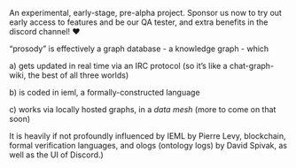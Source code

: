 An experimental, early-stage, pre-alpha project. Sponsor us now to try out early access to features and be our QA tester, and extra benefits in the discord channel! ❤️

“prosody” is effectively a graph database - a knowledge graph - which

a) gets updated in real time via an IRC protocol (so it’s like a chat-graph-wiki, the best of all three worlds)

b) is coded in ieml, a formally-constructed language

c) works via locally hosted graphs, in a *data mesh* (more to come on that soon)

It is heavily if not profoundly influenced by IEML by Pierre Levy, blockchain, formal verification languages, and ologs (ontology logs) by David Spivak, as well as the UI of Discord.)
